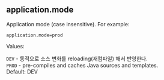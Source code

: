 ## application.mode

Application mode (case insensitive). For example:
```
application.mode=prod
```
Values:

`DEV` - 동적으로 소스 변화를 reloading(재컴파일) 해서 반영한다. </br>
`PROD` - pre-compiles and caches Java sources and templates. </br>
Default: DEV
